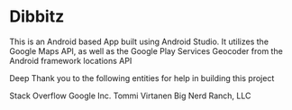 # Dibbitz


This is an Android based App built using Android Studio. 
It utilizes the Google Maps API, as well as the Google Play Services Geocoder from the Android framework locations API

Deep Thank you to the following entities for help in building this project

Stack Overflow 
Google Inc. 
Tommi Virtanen Big Nerd Ranch, LLC
